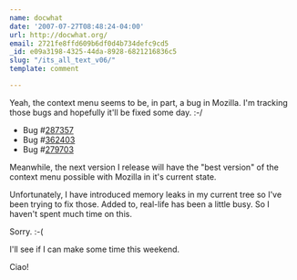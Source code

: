 ```yaml
---
name: docwhat
date: '2007-07-27T08:48:24-04:00'
url: http://docwhat.org/
email: 2721fe8ffd609b6df0d4b734defc9cd5
_id: e09a3198-4325-44da-8928-6821216836c5
slug: "/its_all_text_v06/"
template: comment

---
```


Yeah, the context menu seems to be, in part, a bug in Mozilla.  I'm tracking those bugs and hopefully it'll be fixed some day. :-/

<ul><li>Bug #<a href="https://bugzilla.mozilla.org/show_bug.cgi?id=287357"  rel="nofollow">287357</a></li><li>Bug #<a href="https://bugzilla.mozilla.org/show_bug.cgi?id=362403"  rel="nofollow">362403</a></li><li>Bug #<a href="https://bugzilla.mozilla.org/show_bug.cgi?id=279703"  rel="nofollow">279703</a></li></ul>

Meanwhile, the next version I release will have the "best version" of the context menu possible with Mozilla in it's current state.

Unfortunately, I have introduced memory leaks in my current tree so I've been trying to fix those.  Added to, real-life has been a little busy.  So I haven't spent much time on this.

Sorry. :-(

I'll see if I can make some time this weekend.

Ciao!


